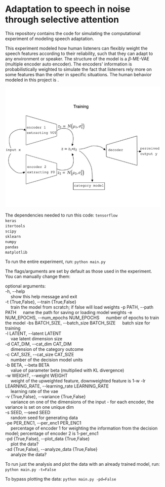 # Adaptation to speech in noise through selective attention

This repository contains the code for simulating the computational experiment of modeling speech adaptation.

This experiment modeled how human listeners can flexibly weight the speech features according to their reliability, such that they can adapt to any environment or speaker. The structure of the model is a $\beta$-ME-VAE (multiple encoder auto encoder). The encoders' information is probabilistically weighted to simulate the fact that listeners rely more on some features than the other in specific situations. The human behavior modeled in this project is .

![plot](./figs/me_vae.jpeg) 

The dependencies needed to run this code:
`tensorflow`<br/>
`keras`<br/>
`itertools`<br/>
`scipy`<br/>
`sklearn`<br/>
`numpy`<br/>
`pandas`<br/>
`matplotlib`<br/>


To run the entire experiment, run:
`python main.py`

The flags/arguments are set by default as those used in the experiment. You can manually change them:

optional arguments:  
 -h, --help            
&emsp;  show this help message and exit  
 -t {True,False}, --train {True,False}  
&emsp;  train the model from scratch; if false will load weights
 -p PATH, --path PATH 
&emsp;  name the path for saving or loading model weights
 -e NUM_EPOCHS, --num_epochs NUM_EPOCHS 
&emsp;  number of epochs to train the model
 -bs BATCH_SIZE, --batch_size BATCH_SIZE 
&emsp;  batch size for training  
 -l LATENT, --latent LATENT  
&emsp;  vae latent dimension size  
 -d CAT_DIM, --cat_dim CAT_DIM  
&emsp;  dimension of the category outcome  
 -c CAT_SIZE, --cat_size CAT_SIZE  
&emsp;  number of the decision model units  
 -b BETA, --beta BETA  
&emsp;  value of parameter beta (multiplied with KL divergence)   
 -w WEIGHT, --weight WEIGHT  
&emsp;  weight of the upweighted feature, downweighted feature is 1-w 
 -lr LEARNING_RATE, --learning_rate LEARNING_RATE  
&emsp;  learning rate of the vae  
 -v {True,False}, --variance {True,False}  
&emsp;  variance on one of the dimensions of the input - for each encoder, the variance is set on one unique dim  
 -s SEED, --seed SEED  
&emsp;  random seed for generating data  
 -pe PER_ENC1, --per_enc1 PER_ENC1  
&emsp;  percentage of encoder 1 for weighting the information from the decision model; percentage of encoder 2 is 1-per_enc1  
 -pd {True,False}, --plot_data {True,False}  
&emsp;  plot the data?  
 -ad {True,False}, --analyze_data {True,False}  
&emsp;  analyze the data?


To run just the analysis and plot the data with an already trained model, run:
`python main.py -t=False`


To bypass plotting the data:
`python main.py -pd=False`

